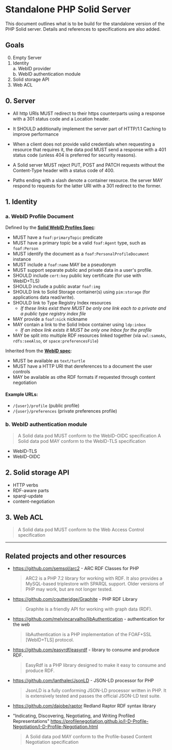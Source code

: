 # Standalone PHP Solid Server

This document outlines what is to be build for the standalone version of the PHP Solid server. Details and references to specifications are also added.

## Goals

0. Empty Server
1. Identity<br>
   a. WebID provider<br>
   b. WebID authentication module
2. Solid storage API
3. Web ACL

## 0. Server

- All http URIs MUST redirect to their https counterparts using a response with a 301 status code and a Location header.

- It SHOULD additionally implement the server part of HTTP/1.1 Caching to improve performance

- When a client does not provide valid credentials when requesting a resource that requires it, the data pod MUST send a response with a 401 status code (unless 404 is preferred for security reasons).

- A Solid server MUST reject PUT, POST and PATCH requests without the Content-Type header with a status code of 400.

- Paths ending with a slash denote a container resource. the server MAY respond to requests for the latter URI with a 301 redirect to the former.

## 1. Identity

### a. WebID Profile Document

Defined by the [**Solid WebID Profiles Spec**][1]:

- MUST have a `foaf:primaryTopic` predicate
- MUST have a primary topic be a valid `foaf:Agent` type, such as `foaf:Person`
- MUST identify the document as a `foaf:PersonalProfileDocument` instance
- MUST include a `foaf:name` MAY be a pseudonym
- MUST support separate public and private data in a user's profile.
- SHOULD include `cert:key` public key certificate (for use with WebID+TLS)
- SHOULD include a public avatar `foaf:img`
- SHOULD link to Solid Storage container(s) using `pim:storage` (for applications data read/write).
- SHOULD link to Type Registry Index resources
  - _If these links exist there MUST be only one link each to a private and a public type registry index file_
- MAY provide a `foaf:nick` nickname
- MAY contain a link to the Solid Inbox container using `ldp:inbox`
  - _If an inbox link exists it MUST be only one Inbox for the profile_
- MAY be split into multiple RDF resources linked together (via `owl:sameAs`, `rdfs:seeAlso`, or `space:preferencesFile`)

Inherited from the [**WebID spec**][2]:

- MUST be available as `text/turtle`<br>
- MUST have a HTTP URI that dereferences to a document the user controls
- MAY be available as othe RDF formats if requested through content negotiation

#### Example URLs:

- `/{user}/profile` (public profile)
- `/{user}/preferences` (private preferences profile)

[1]: https://github.com/solid/solid-spec/blob/master/solid-webid-profiles.md
[2]: https://www.w3.org/2005/Incubator/webid/spec/identity/

### b. WebID authentication module

> A Solid data pod MUST conform to the WebID-OIDC specification
> A Solid data pod MAY conform to the WebID-TLS specification

- WebID-TLS
- WebID-OIDC

## 2. Solid storage API

- HTTP verbs
- RDF-aware parts
- sparql-update
- content-negotiation

## 3. Web ACL

> A Solid data pod MUST conform to the Web Access Control specification

- - - - - - - - - - - - - - - - - - - - - - - - - - - - - - - - - - - - - - - -

## Related projects and other resources

- https://github.com/semsol/arc2 -  ARC RDF Classes for PHP
  > ARC2 is a PHP 7.2 library for working with RDF. It also provides a MySQL-based triplestore with SPARQL support. Older versions of PHP may work, but are not longer tested.

- https://github.com/cgutteridge/Graphite - PHP RDF Library
  > Graphite is a friendly API for working with graph data (RDF).

- https://github.com/melvincarvalho/libAuthentication - authentication for the web
  > libAuthentication is a PHP implementation of the FOAF+SSL [WebID+TLS] protocol.


- https://github.com/easyrdf/easyrdf - library to consume and produce RDF.
  > EasyRdf is a PHP library designed to make it easy to consume and produce RDF.

- https://github.com/lanthaler/JsonLD -  JSON-LD processor for PHP
  > JsonLD is a fully conforming JSON-LD processor written in PHP. It is extensively tested and passes the official JSON-LD test suite.

- https://github.com/dajobe/raptor Redland Raptor RDF syntax library
  >

- "Indicating, Discovering, Negotiating, and Writing Profiled Representations"
  https://profilenegotiation.github.io/I-D-Profile-Negotiation/I-D-Profile-Negotiation.html
  > A Solid data pod MAY conform to the Profile-based Content Negotiation specification
